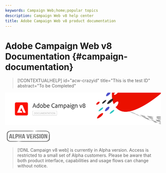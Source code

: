 ```yaml
---
keywords: Campaign Web;home;popular topics
description: Campaign Web v8 help center
title: Adobe Campaign Web v8 product documentation
---
```

# Adobe Campaign Web v8 Documentation {#campaign-documentation}

>[!CONTEXTUALHELP]
>id="acw-crazyid"
>title="This is the test ID"
>abstract="To be Completed"

![](assets/do-not-localize/banner-documentationv8.png) 

![](assets/do-not-localize/badge.png) 

>[!DNL Campaign v8 web] is currently in Alpha version. Access is restricted to a small set of Alpha customers. Please be aware that both product interface, capabilities and usage flows can change without notice.
